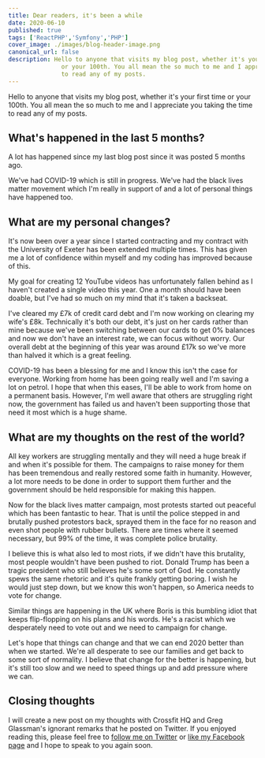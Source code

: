 ```yaml
---
title: Dear readers, it's been a while
date: 2020-06-10
published: true
tags: ['ReactPHP','Symfony','PHP']
cover_image: ./images/blog-header-image.png
canonical_url: false
description: Hello to anyone that visits my blog post, whether it's your first time
               or your 100th. You all mean the so much to me and I appreciate you taking the time
               to read any of my posts.
---
```


Hello to anyone that visits my blog post, whether it's your first time or your 100th. You all mean the so much to me and I appreciate you taking the time to read any of my posts.

## What's happened in the last 5 months?

A lot has happened since my last blog post since it was posted 5 months ago.

We've had COVID-19 which is still in progress. We've had the black lives matter movement which I'm really in support of and a lot of personal things have happened too.

## What are my personal changes?

It's now been over a year since I started contracting and my contract with the University of Exeter has been extended multiple times. This has given me a lot of confidence within myself and my coding has improved because of this.

My goal for creating 12 YouTube videos has unfortunately fallen behind as I haven't created a single video this year. One a month should have been doable, but I've had so much on my mind that it's taken a backseat.

I've cleared my £7k of credit card debt and I'm now working on clearing my wife's £8k. Technically it's both our debt, it's just on her cards rather than mine because we've been switching between our cards to get 0% balances and now we don't have an interest rate, we can focus without worry. Our overall debt at the beginning of this year was around £17k so we've more than halved it which is a great feeling.

COVID-19 has been a blessing for me and I know this isn't the case for everyone. Working from home has been going really well and I'm saving a lot on petrol. I hope that when this eases, I'll be able to work from home on a permanent basis. However, I'm well aware that others are struggling right now, the government has failed us and haven't been supporting those that need it most which is a huge shame.

## What are my thoughts on the rest of the world?

All key workers are struggling mentally and they will need a huge break if and when it's possible for them. The campaigns to raise money for them has been tremendous and really restored some faith in humanity. However, a lot more needs to be done in order to support them further and the government should be held responsible for making this happen.

Now for the black lives matter campaign, most protests started out peaceful which has been fantastic to hear. That is until the police stepped in and brutally pushed protestors back, sprayed them in the face for no reason and even shot people with rubber bullets. There are times where it seemed necessary, but 99% of the time, it was complete police brutality.

I believe this is what also led to most riots, if we didn't have this brutality, most people wouldn't have been pushed to riot. Donald Trump has been a tragic president who still believes he's some sort of God. He constantly spews the same rhetoric and it's quite frankly getting boring. I wish he would just step down, but we know this won't happen, so America needs to vote for change.

Similar things are happening in the UK where Boris is this bumbling idiot that keeps flip-flopping on his plans and his words. He's a racist which we desperately need to vote out and we need to campaign for change.

Let's hope that things can change and that we can end 2020 better than when we started. We're all desperate to see our families and get back to some sort of normality. I believe that change for the better is happening, but it's still too slow and we need to speed things up and add pressure where we can.

## Closing thoughts

I will create a new post on my thoughts with Crossfit HQ and Greg Glassman's ignorant remarks that he posted on Twitter. If you enjoyed reading this, please feel free to [follow me on Twitter](https://twitter.com/MBrooksUK) or [like my Facebook page](https://www.facebook.com/MBrooksDeveloper) and I hope to speak to you again soon.
